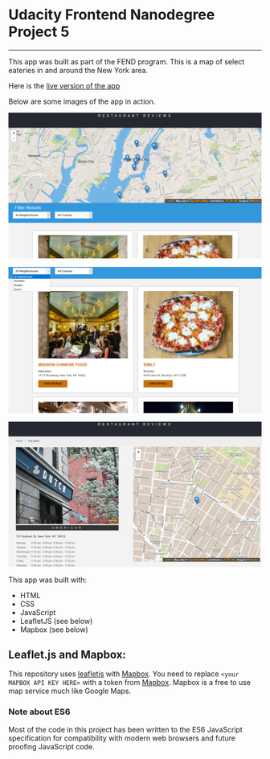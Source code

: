 # Udacity Frontend Nanodegree Project 5
---
This app was built as part of the FEND program.  This is a map of select eateries in and around the New York area.

Here is the [live version of the app](https://js-goose.github.io/mws-restaurant-stage-1/)

Below are some images of the app in action.

![a map image of New York](https://github.com/JS-goose/mws-restaurant-stage-1/blob/master/img/preview1.png)


![a listing of local restaurants in the New York area](https://github.com/JS-goose/mws-restaurant-stage-1/blob/master/img/preview2.png)


![a listing of a restaurant in New York called The Dutch](https://github.com/JS-goose/mws-restaurant-stage-1/blob/master/img/preview3.png)

This app was built with:
* HTML
* CSS
* JavaScript
* LeafletJS (see below)
* Mapbox (see below)

## Leaflet.js and Mapbox:

This repository uses [leafletjs](https://leafletjs.com/) with [Mapbox](https://www.mapbox.com/). You need to replace `<your MAPBOX API KEY HERE>` with a token from [Mapbox](https://www.mapbox.com/). Mapbox is a free to use map service much like Google Maps. 

### Note about ES6

Most of the code in this project has been written to the ES6 JavaScript specification for compatibility with modern web browsers and future proofing JavaScript code. 


